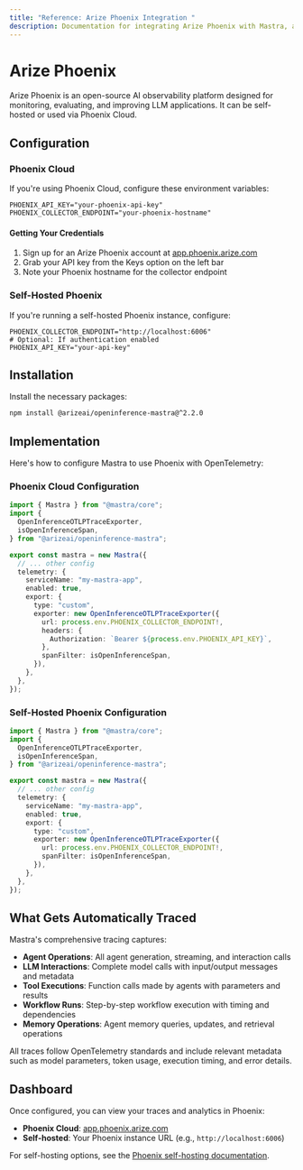 ```yaml
---
title: "Reference: Arize Phoenix Integration "
description: Documentation for integrating Arize Phoenix with Mastra, an open-source AI observability platform for monitoring and evaluating LLM applications.
---
```


# Arize Phoenix

Arize Phoenix is an open-source AI observability platform designed for monitoring, evaluating, and improving LLM applications. It can be self-hosted or used via Phoenix Cloud.

## Configuration

### Phoenix Cloud

If you're using Phoenix Cloud, configure these environment variables:

```env
PHOENIX_API_KEY="your-phoenix-api-key"
PHOENIX_COLLECTOR_ENDPOINT="your-phoenix-hostname"
```

#### Getting Your Credentials

1. Sign up for an Arize Phoenix account at [app.phoenix.arize.com](https://app.phoenix.arize.com/login)
2. Grab your API key from the Keys option on the left bar
3. Note your Phoenix hostname for the collector endpoint

### Self-Hosted Phoenix

If you're running a self-hosted Phoenix instance, configure:

```env
PHOENIX_COLLECTOR_ENDPOINT="http://localhost:6006"
# Optional: If authentication enabled
PHOENIX_API_KEY="your-api-key"
```

## Installation

Install the necessary packages:

```bash
npm install @arizeai/openinference-mastra@^2.2.0
```

## Implementation

Here's how to configure Mastra to use Phoenix with OpenTelemetry:

### Phoenix Cloud Configuration

```typescript
import { Mastra } from "@mastra/core";
import {
  OpenInferenceOTLPTraceExporter,
  isOpenInferenceSpan,
} from "@arizeai/openinference-mastra";

export const mastra = new Mastra({
  // ... other config
  telemetry: {
    serviceName: "my-mastra-app",
    enabled: true,
    export: {
      type: "custom",
      exporter: new OpenInferenceOTLPTraceExporter({
        url: process.env.PHOENIX_COLLECTOR_ENDPOINT!,
        headers: {
          Authorization: `Bearer ${process.env.PHOENIX_API_KEY}`,
        },
        spanFilter: isOpenInferenceSpan,
      }),
    },
  },
});
```

### Self-Hosted Phoenix Configuration

```typescript
import { Mastra } from "@mastra/core";
import {
  OpenInferenceOTLPTraceExporter,
  isOpenInferenceSpan,
} from "@arizeai/openinference-mastra";

export const mastra = new Mastra({
  // ... other config
  telemetry: {
    serviceName: "my-mastra-app",
    enabled: true,
    export: {
      type: "custom",
      exporter: new OpenInferenceOTLPTraceExporter({
        url: process.env.PHOENIX_COLLECTOR_ENDPOINT!,
        spanFilter: isOpenInferenceSpan,
      }),
    },
  },
});
```

## What Gets Automatically Traced

Mastra's comprehensive tracing captures:

- **Agent Operations**: All agent generation, streaming, and interaction calls
- **LLM Interactions**: Complete model calls with input/output messages and metadata
- **Tool Executions**: Function calls made by agents with parameters and results
- **Workflow Runs**: Step-by-step workflow execution with timing and dependencies
- **Memory Operations**: Agent memory queries, updates, and retrieval operations

All traces follow OpenTelemetry standards and include relevant metadata such as model parameters, token usage, execution timing, and error details.

## Dashboard

Once configured, you can view your traces and analytics in Phoenix:
- **Phoenix Cloud**: [app.phoenix.arize.com](https://app.phoenix.arize.com)
- **Self-hosted**: Your Phoenix instance URL (e.g., `http://localhost:6006`)

For self-hosting options, see the [Phoenix self-hosting documentation](https://arize.com/docs/phoenix/self-hosting).
